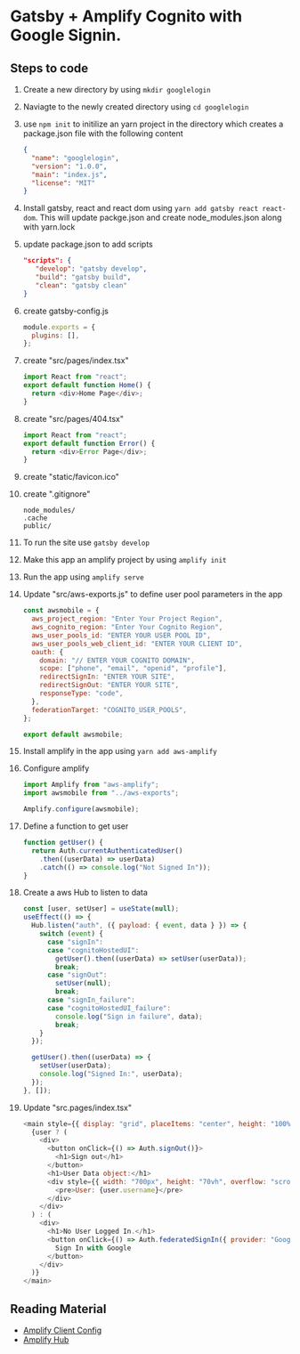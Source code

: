 # Gatsby + Amplify Cognito with Google Signin.

## Steps to code

1. Create a new directory by using `mkdir googlelogin`
2. Naviagte to the newly created directory using `cd googlelogin`
3. use `npm init` to initilize an yarn project in the directory which creates a package.json file with the following content
   ```json
   {
     "name": "googlelogin",
     "version": "1.0.0",
     "main": "index.js",
     "license": "MIT"
   }
   ```
4. Install gatsby, react and react dom using `yarn add gatsby react react-dom`. This will update packge.json and create node_modules.json along with yarn.lock
5. update package.json to add scripts

   ```json
   "scripts": {
      "develop": "gatsby develop",
      "build": "gatsby build",
      "clean": "gatsby clean"
   }
   ```

6. create gatsby-config.js

   ```javascript
   module.exports = {
     plugins: [],
   };
   ```

7. create "src/pages/index.tsx"

   ```javascript
   import React from "react";
   export default function Home() {
     return <div>Home Page</div>;
   }
   ```

8. create "src/pages/404.tsx"

   ```javascript
   import React from "react";
   export default function Error() {
     return <div>Error Page</div>;
   }
   ```

9. create "static/favicon.ico"

10. create ".gitignore"

    ```
    node_modules/
    .cache
    public/
    ```

11. To run the site use `gatsby develop`
12. Make this app an amplify project by using `amplify init`
13. Run the app using `amplify serve`
14. Update "src/aws-exports.js" to define user pool parameters in the app

    ```javascript
    const awsmobile = {
      aws_project_region: "Enter Your Project Region",
      aws_cognito_region: "Enter Your Cognito Region",
      aws_user_pools_id: "ENTER YOUR USER POOL ID",
      aws_user_pools_web_client_id: "ENTER YOUR CLIENT ID",
      oauth: {
        domain: "// ENTER YOUR COGNITO DOMAIN",
        scope: ["phone", "email", "openid", "profile"],
        redirectSignIn: "ENTER YOUR SITE",
        redirectSignOut: "ENTER YOUR SITE",
        responseType: "code",
      },
      federationTarget: "COGNITO_USER_POOLS",
    };

    export default awsmobile;
    ```

15. Install amplify in the app using `yarn add aws-amplify`
16. Configure amplify

    ```javascript
    import Amplify from "aws-amplify";
    import awsmobile from "../aws-exports";

    Amplify.configure(awsmobile);
    ```

17. Define a function to get user

    ```javascript
    function getUser() {
      return Auth.currentAuthenticatedUser()
        .then((userData) => userData)
        .catch(() => console.log("Not Signed In"));
    }
    ```

18. Create a aws Hub to listen to data

    ```javascript
    const [user, setUser] = useState(null);
    useEffect(() => {
      Hub.listen("auth", ({ payload: { event, data } }) => {
        switch (event) {
          case "signIn":
          case "cognitoHostedUI":
            getUser().then((userData) => setUser(userData));
            break;
          case "signOut":
            setUser(null);
            break;
          case "signIn_failure":
          case "cognitoHostedUI_failure":
            console.log("Sign in failure", data);
            break;
        }
      });

      getUser().then((userData) => {
        setUser(userData);
        console.log("Signed In:", userData);
      });
    }, []);
    ```

19. Update "src.pages/index.tsx"

    ```javascript
    <main style={{ display: "grid", placeItems: "center", height: "100%" }}>
      {user ? (
        <div>
          <button onClick={() => Auth.signOut()}>
            <h1>Sign out</h1>
          </button>
          <h1>User Data object:</h1>
          <div style={{ width: "700px", height: "70vh", overflow: "scroll" }}>
            <pre>User: {user.username}</pre>
          </div>
        </div>
      ) : (
        <div>
          <h1>No User Logged In.</h1>
          <button onClick={() => Auth.federatedSignIn({ provider: "Google" })}>
            Sign In with Google
          </button>
        </div>
      )}
    </main>
    ```

## Reading Material

- [Amplify Client Config](https://docs.amplify.aws/lib/client-configuration/configuring-amplify-categories/q/platform/js/)
- [Amplify Hub](https://docs.amplify.aws/lib/utilities/hub/q/platform/js/)
